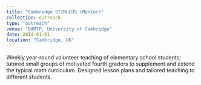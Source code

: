 ```yaml
---
title: "Cambridge STIMULUS (Mentor)"
collection: outreach 
type: "outreach"
venue: "DAMTP, University of Cambridge"
date: 2014-01-01
location: "Cambridge, UK"
---
```

Weekly year-round volunteer teaching of elementary school students; tutored 
small groups of motivated fourth graders to supplement and extend the typical 
math curriculum. Designed lesson plans and tailored teaching to different students.
